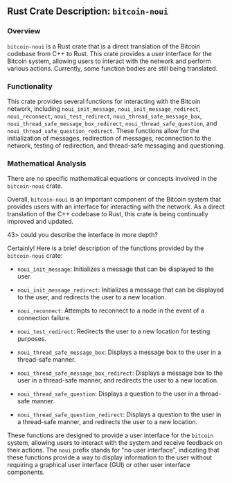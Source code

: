 ## Rust Crate Description: `bitcoin-noui`

### Overview

`bitcoin-noui` is a Rust crate that is a direct
translation of the Bitcoin codebase from C++ to
Rust. This crate provides a user interface for the
Bitcoin system, allowing users to interact with
the network and perform various
actions. Currently, some function bodies are still
being translated.

### Functionality

This crate provides several functions for
interacting with the Bitcoin network, including
`noui_init_message`, `noui_init_message_redirect`,
`noui_reconnect`, `noui_test_redirect`,
`noui_thread_safe_message_box`,
`noui_thread_safe_message_box_redirect`,
`noui_thread_safe_question`, and
`noui_thread_safe_question_redirect`. These
functions allow for the initialization of
messages, redirection of messages, reconnection to
the network, testing of redirection, and
thread-safe messaging and questioning.

### Mathematical Analysis

There are no specific mathematical equations or
concepts involved in the `bitcoin-noui` crate.

Overall, `bitcoin-noui` is an important component
of the Bitcoin system that provides users with an
interface for interacting with the network. As
a direct translation of the C++ codebase to Rust,
this crate is being continually improved and
updated.

43> could you describe the interface in more
depth?

Certainly! Here is a brief description of the
functions provided by the `bitcoin-noui` crate:

- `noui_init_message`: Initializes a message that
  can be displayed to the user.

- `noui_init_message_redirect`: Initializes
  a message that can be displayed to the user, and
  redirects the user to a new location.

- `noui_reconnect`: Attempts to reconnect to
  a node in the event of a connection failure.

- `noui_test_redirect`: Redirects the user to
  a new location for testing purposes.

- `noui_thread_safe_message_box`: Displays
  a message box to the user in a thread-safe
  manner.

- `noui_thread_safe_message_box_redirect`:
  Displays a message box to the user in
  a thread-safe manner, and redirects the user to
  a new location.

- `noui_thread_safe_question`: Displays a question
  to the user in a thread-safe manner.

- `noui_thread_safe_question_redirect`: Displays
  a question to the user in a thread-safe manner,
  and redirects the user to a new location.

These functions are designed to provide a user
interface for the `bitcoin` system, allowing users
to interact with the system and receive feedback
on their actions. The `noui` prefix stands for "no
user interface", indicating that these functions
provide a way to display information to the user
without requiring a graphical user interface (GUI)
or other user interface components.
